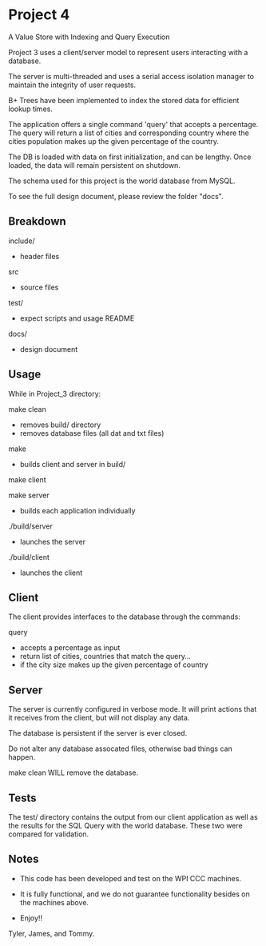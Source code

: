 # Project 4
A Value Store with Indexing and Query Execution

Project 3 uses a client/server model to represent users interacting with a database.

The server is multi-threaded and uses a serial access isolation manager to maintain
the integrity of user requests.

B+ Trees have been implemented to index the stored data for efficient lookup times.

The application offers a single command 'query' that accepts a percentage. The query
will return a list of cities and corresponding country where the cities population
makes up the given percentage of the country.

The DB is loaded with data on first initialization, and can be lengthy. Once loaded,
the data will remain persistent on shutdown.

The schema used for this project is the world database from MySQL.

To see the full design document, please review the folder "docs".

## Breakdown

include/

- header files

src

- source files

test/

- expect scripts and usage README

docs/

- design document

## Usage
While in Project_3 directory:

make clean

- removes build/ directory
- removes database files (all dat and txt files)

make

- builds client and server in build/

make client

make server

- builds each application individually

./build/server

- launches the server

./build/client <server ip>

- launches the client

## Client
The client provides interfaces to the database through the commands:
	
query

- accepts a percentage as input
- return list of cities, countries that match the query...
- if the city size makes up the given percentage of country

## Server
The server is currently configured in verbose mode. It will print actions
that it receives from the client, but will not display any data.

The database is persistent if the server is ever closed. 

Do not alter any database assocated files, otherwise bad things can happen.

make clean WILL remove the database.

## Tests
The test/ directory contains the output from our client application as well as
the results for the SQL Query with the world database. These two were compared 
for validation.

## Notes
- This code has been developed and test on the WPI CCC machines.
- It is fully functional, and we do not guarantee functionality
	besides on the machines above.

- Enjoy!!

Tyler, James, and Tommy.


